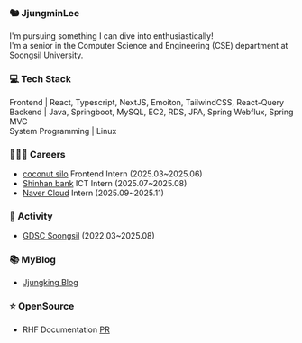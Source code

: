 ### 🐿️ JjungminLee 
I'm pursuing something I can dive into enthusiastically!  
I'm a senior in the Computer Science and Engineering (CSE) department at Soongsil University.  

### 💻 Tech Stack
Frontend  | React, Typescript, NextJS, Emoiton, TailwindCSS, React-Query    
Backend | Java, Springboot, MySQL, EC2, RDS, JPA, Spring Webflux, Spring MVC  
System Programming | Linux

### 👩🏻‍🎨 Careers
- [coconut silo](https://www.coconutsilo.com/ )   Frontend Intern (2025.03~2025.06)
- [Shinhan bank](https://bank.shinhan.com/rib/easy/index.jsp#211800000000) ICT Intern (2025.07~2025.08)
- [Naver Cloud](https://www.navercloudcorp.com/) Intern (2025.09~2025.11)
  
### 💖 Activity
- [GDSC Soongsil](https://gdscsoongsil.pages.dev/) (2022.03~2025.08)

### 📚 MyBlog
- [Jjungking Blog](https://dnpfzja2.tistory.com/)
### ⭐️ OpenSource
- RHF Documentation [PR](https://github.com/react-hook-form/documentation/pull/1134)



